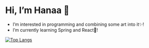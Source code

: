 # Hi, I’m Hanaa 👋
- I’m interested in programming and combining some art into it✨!
- I’m currently learning Spring and React🌱!

<!---
DigitalHanaa/DigitalHanaa is a special ✨ repository because its `README.md` (this file) appears on your GitHub profile.
You can click the Preview link to take a look at your changes.
--->
[![Top Langs](https://github-readme-stats.vercel.app/api/top-langs/?username=digitalhanaa&bg_color=DEG,822828,242930&title_color=f1eab9&text_color=f1eab9)](https://github.com/anuraghazra/github-readme-stats)
